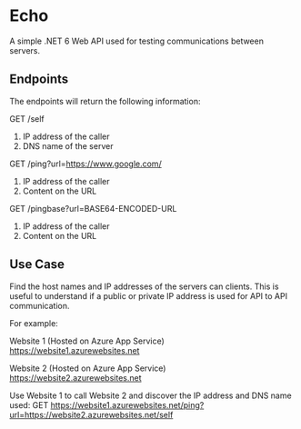 # Echo

A simple .NET 6 Web API used for testing communications between servers.

## Endpoints
The endpoints will return the following information:

GET /self
1. IP address of the caller
2. DNS name of the server

GET /ping?url=https://www.google.com/
1. IP address of the caller
2. Content on the URL

GET /pingbase?url=BASE64-ENCODED-URL
1. IP address of the caller
2. Content on the URL

## Use Case

Find the host names and IP addresses of the servers can clients. This is useful to understand if a public or private IP address is used for API to API communication.

For example:

Website 1 (Hosted on Azure App Service)
https://website1.azurewebsites.net

Website 2 (Hosted on Azure App Service)
https://website2.azurewebsites.net

Use Website 1 to call Website 2 and discover the IP address and DNS name used:
GET https://website1.azurewebsites.net/ping?url=https://website2.azurewebsites.net/self

